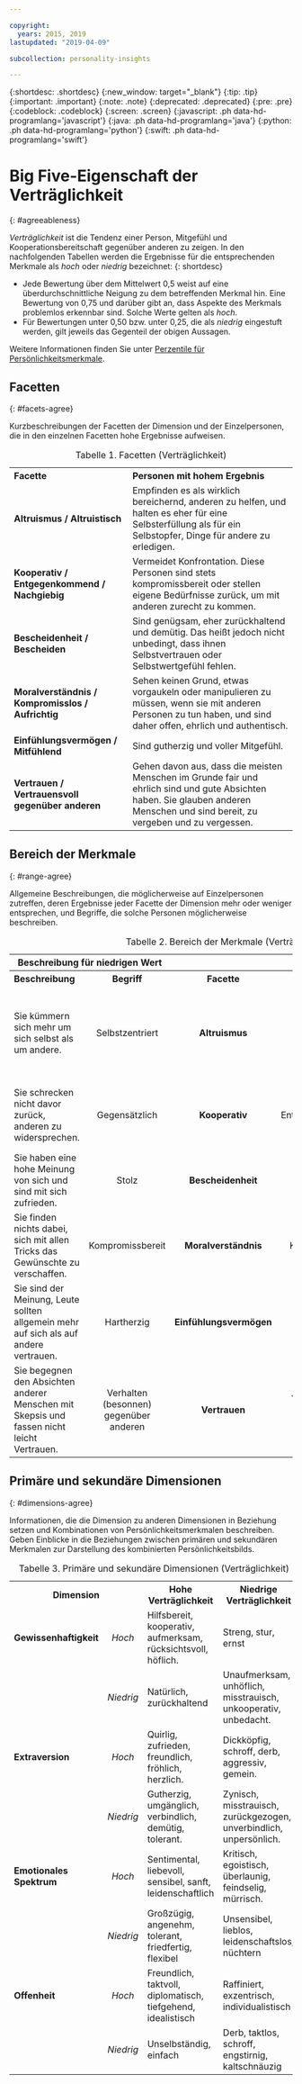 ```yaml
---

copyright:
  years: 2015, 2019
lastupdated: "2019-04-09"

subcollection: personality-insights

---
```


{:shortdesc: .shortdesc}
{:new_window: target="_blank"}
{:tip: .tip}
{:important: .important}
{:note: .note}
{:deprecated: .deprecated}
{:pre: .pre}
{:codeblock: .codeblock}
{:screen: .screen}
{:javascript: .ph data-hd-programlang='javascript'}
{:java: .ph data-hd-programlang='java'}
{:python: .ph data-hd-programlang='python'}
{:swift: .ph data-hd-programlang='swift'}

# Big Five-Eigenschaft der Verträglichkeit
{: #agreeableness}

*Verträglichkeit* ist die Tendenz einer Person, Mitgefühl und Kooperationsbereitschaft gegenüber anderen zu zeigen. In den nachfolgenden Tabellen werden die Ergebnisse für die entsprechenden Merkmale als *hoch* oder *niedrig* bezeichnet:
{: shortdesc}

-   Jede Bewertung über dem Mittelwert 0,5 weist auf eine überdurchschnittliche Neigung zu dem betreffenden Merkmal hin. Eine Bewertung von 0,75 und darüber gibt an, dass Aspekte des Merkmals problemlos erkennbar sind. Solche Werte gelten als *hoch*.
-   Für Bewertungen unter 0,50 bzw. unter 0,25, die als *niedrig* eingestuft werden, gilt jeweils das Gegenteil der obigen Aussagen.

Weitere Informationen finden Sie unter [Perzentile für Persönlichkeitsmerkmale](/docs/services/personality-insights?topic=personality-insights-numeric#percentiles).

## Facetten
{: #facets-agree}

Kurzbeschreibungen der Facetten der Dimension und der Einzelpersonen, die in den einzelnen Facetten hohe Ergebnisse aufweisen.

<table>
  <caption>Tabelle 1. Facetten (Verträglichkeit)</caption>
  <tr>
    <th style="text-align:left">Facette</th>
    <th style="text-align:left">Personen mit hohem Ergebnis</th>
  </tr>
  <tr>
    <td><strong>Altruismus / Altruistisch</strong></td>
    <td>Empfinden es als wirklich bereichernd, anderen zu helfen, und halten es
    eher für eine Selbsterfüllung als für ein Selbstopfer, Dinge für andere zu
    erledigen.</td>
  </tr>
  <tr>
    <td><strong>Kooperativ / Entgegenkommend / Nachgiebig</strong></td>
    <td>Vermeidet Konfrontation. Diese Personen sind stets kompromissbereit
    oder stellen eigene Bedürfnisse zurück, um mit anderen zurecht zu kommen.</td>
  </tr>
  <tr>
    <td><strong>Bescheidenheit / Bescheiden</strong></td>
    <td>Sind genügsam, eher zurückhaltend und demütig. Das heißt jedoch nicht unbedingt,
    dass ihnen Selbstvertrauen oder Selbstwertgefühl fehlen.</td>
  </tr>
  <tr>
    <td><strong>Moralverständnis / Kompromisslos / Aufrichtig</strong></td>
    <td>Sehen keinen Grund, etwas vorgaukeln oder manipulieren zu müssen, wenn sie
    mit anderen Personen zu tun haben, und sind daher offen, ehrlich und authentisch.</td>
  </tr>
  <tr>
    <td><strong>Einfühlungsvermögen / Mitfühlend</strong></td>
    <td>Sind gutherzig und voller Mitgefühl.</td>
  </tr>
  <tr>
    <td><strong>Vertrauen / Vertrauensvoll gegenüber anderen</strong></td>
    <td>Gehen davon aus, dass die meisten Menschen im Grunde fair und ehrlich sind
    und gute Absichten haben. Sie glauben anderen Menschen und sind bereit, zu
    vergeben und zu vergessen.</td>
  </tr>
</table>

## Bereich der Merkmale
{: #range-agree}

Allgemeine Beschreibungen, die möglicherweise auf Einzelpersonen zutreffen, deren Ergebnisse jeder Facette der Dimension mehr oder weniger entsprechen, und Begriffe, die solche Personen möglicherweise beschreiben.

<table summary="Für die in der mittleren Spalte einer jeden Zeile genannte Facette liefern die ersten beiden Spalten jeweils eine Beschreibung und einen bezeichnenden Begriff für Personen mit niedriger Bewertung für diese Facette, während die letzten beiden Spalten einen bezeichnenden Begriff sowie eine Beschreibung für Personen mit einer hohen Bewertung für die Facette angeben.">
  <caption>Tabelle 2. Bereich der Merkmale (Verträglichkeit)</caption>
  <tr>
    <th id="lowValue" colspan="2" style="text-align:center">
      Beschreibung für niedrigen Wert
    </th>
    <th id="blank"></th>
    <th id="highValue" colspan="2" style="text-align:center">
      Beschreibung für hohen Wert
    </th>
  </tr>
  <tr>
    <th id="lowDescription" headers="lowValue" style="text-align:left; width:23%">
      Beschreibung
    </th>
    <th id="lowTerm" headers="lowValue" style="text-align:center; width:16%">
      Begriff
    </th>
    <th id="facet" headers="blank" style="text-align:center; width:16%">
      Facette
    </th>
    <th id="highTerm" headers="highValue" style="text-align:center; width:16%">
      Begriff
    </th>
    <th id="highDescription" headers="highValue" style="text-align:right">
      Beschreibung
    </th>
  </tr>
  <tr>
    <td headers="lowValue lowDescription" style="text-align:left">
      Sie kümmern sich mehr um sich selbst als um andere.
    </td>
    <td headers="lowValue lowTerm" style="text-align:center">
      Selbstzentriert
    </td>
    <td headers="blank facet" style="text-align:center">
      <strong>Altruismus</strong>
    </td>
    <td headers="highValue highTerm" style="text-align:center">
      Altruistisch
    </td>
    <td headers="highValue highDescription" style="text-align:right">
      Sie fühlen Erfüllung, wenn Sie anderen helfen, und Sie verlassen Ihre gewohnten Pfade, um dies zu tun.
    </td>
  </tr>
  <tr>
    <td headers="lowValue lowDescription" style="text-align:left">
      Sie schrecken nicht davor zurück, anderen zu widersprechen.
    </td>
    <td headers="lowValue lowTerm" style="text-align:center">
      Gegensätzlich</td>
    <td headers="blank facet" style="text-align:center">
      <strong>Kooperativ</strong>
    </td>
    <td headers="highValue highTerm" style="text-align:center">
      Entgegenkommend
    </td>
    <td headers="highValue highDescription" style="text-align:right">
      Sie sind leicht zufrieden zu stellen und versuchen, Konfrontation zu vermeiden.
    </td>
  </tr>
  <tr>
    <td headers="lowValue lowDescription" style="text-align:left">
      Sie haben eine hohe Meinung von sich und sind mit sich zufrieden.
    </td>
    <td headers="lowValue lowTerm" style="text-align:center">
      Stolz
    </td>
    <td headers="blank facet" style="text-align:center">
      <strong>Bescheidenheit</strong>
    </td>
    <td headers="highValue highTerm" style="text-align:center">
      Bescheiden
    </td>
    <td headers="highValue highDescription" style="text-align:right">
      Sie fühlen sich als Mittelpunkt der Aufmerksamkeit nicht wohl.
    </td>
  </tr>
  <tr>
    <td headers="lowValue lowDescription" style="text-align:left">
      Sie finden nichts dabei, sich mit allen Tricks das Gewünschte zu verschaffen.
    </td>
    <td headers="lowValue lowTerm" style="text-align:center">
      Kompromissbereit
    </td>
    <td headers="blank facet" style="text-align:center">
      <strong>Moralverständnis</strong>
    </td>
    <td headers="highValue highTerm" style="text-align:center">
      Kompromisslos
    </td>
    <td headers="highValue highDescription" style="text-align:right">
      Sie halten es für falsch, andere zu übervorteilen, um selbst voranzukommen.
    </td>
  </tr>
  <tr>
    <td headers="lowValue lowDescription" style="text-align:left">
      Sie sind der Meinung, Leute sollten allgemein mehr auf sich als auf andere vertrauen.
    </td>
    <td headers="lowValue lowTerm" style="text-align:center">
      Hartherzig
    </td>
    <td headers="blank facet" style="text-align:center">
      <strong>Einfühlungsvermögen</strong>
    </td>
    <td headers="highValue highTerm" style="text-align:center">
      Mitfühlend
    </td>
    <td headers="highValue highDescription" style="text-align:right">
      Sie empfinden, was andere fühlen, und haben Mitgefühl mit ihnen.
    </td>
  </tr>
  <tr>
    <td headers="lowValue lowDescription" style="text-align:left">
      Sie begegnen den Absichten anderer Menschen mit Skepsis und fassen nicht leicht Vertrauen.
    </td>
    <td headers="lowValue lowTerm" style="text-align:center">
      Verhalten (besonnen) gegenüber anderen
    </td>
    <td headers="blank facet" style="text-align:center">
      <strong>Vertrauen</strong>
    </td>
    <td headers="highValue highTerm" style="text-align:center">
      Vertrauensvoll gegenüber anderen
    </td>
    <td headers="highValue highDescription" style="text-align:right">
      Sie nehmen das Beste von anderen an und fassen leicht Vertrauen zu Menschen.
    </td>
  </tr>
</table>

## Primäre und sekundäre Dimensionen
{: #dimensions-agree}

Informationen, die die Dimension zu anderen Dimensionen in Beziehung setzen und Kombinationen von Persönlichkeitsmerkmalen beschreiben. Geben Einblicke in die Beziehungen zwischen primären und sekundären Merkmalen zur Darstellung des kombinierten Persönlichkeitsbilds.

<table>
  <caption>Tabelle 3. Primäre und sekundäre Dimensionen (Verträglichkeit)</caption>
  <tr>
    <th colspan="2" style="width:30%">Dimension</th>
    <th style="width:35%">Hohe Verträglichkeit</th>
    <th style="width:35%">Niedrige Verträglichkeit</th>
  </tr>
  <tr>
    <td style="text-align:left"><strong>Gewissenhaftigkeit</strong></td>
    <td style="text-align:center"><em>Hoch</em></td>
    <td>Hilfsbereit, kooperativ, aufmerksam, rücksichtsvoll, höflich.</td>
    <td>Streng, stur, ernst</td>
  </tr>
  <tr>
    <td></td>
    <td style="text-align:center"><em>Niedrig</em></td>
    <td>Natürlich, zurückhaltend</td>
    <td>Unaufmerksam, unhöflich, misstrauisch, unkooperativ, unbedacht.</td>
  </tr>
  <tr>
    <td style="text-align:left"><strong>Extraversion</strong></td>
    <td style="text-align:center"><em>Hoch</em></td>
    <td>Quirlig, zufrieden, freundlich, fröhlich, herzlich.</td>
    <td>Dickköpfig, schroff, derb, aggressiv, gemein.</td>
  </tr>
  <tr>
    <td></td>
    <td style="text-align:center"><em>Niedrig</em></td>
    <td>Gutherzig, umgänglich, verbindlich, demütig, tolerant.</td>
    <td>Zynisch, misstrauisch, zurückgezogen, unverbindlich, unpersönlich.</td>
  </tr>
  <tr>
    <td style="text-align:left"><strong>Emotionales Spektrum</strong></td>
    <td style="text-align:center"><em>Hoch</em></td>
    <td>Sentimental, liebevoll, sensibel, sanft, leidenschaftlich</td>
    <td>Kritisch, egoistisch, überlaunig, feindselig, mürrisch.</td>
  </tr>
  <tr>
    <td></td>
    <td style="text-align:center"><em>Niedrig</em></td>
    <td>Großzügig, angenehm, tolerant, friedfertig, flexibel</td>
    <td>Unsensibel, lieblos, leidenschaftslos, nüchtern</td>
  </tr>
  <tr>
    <td style="text-align:left"><strong>Offenheit</strong></td>
    <td style="text-align:center"><em>Hoch</em></td>
    <td>Freundlich, taktvoll, diplomatisch, tiefgehend, idealistisch</td>
    <td>Raffiniert, exzentrisch, individualistisch</td>
  </tr>
  <tr>
    <td></td>
    <td style="text-align:center"><em>Niedrig</em></td>
    <td>Unselbständig, einfach</td>
    <td>Derb, taktlos, schroff, engstirnig, kaltschnäuzig</td>
  </tr>
</table>
